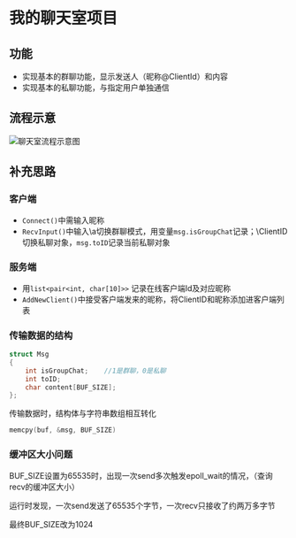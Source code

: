 # 我的聊天室项目

## 功能

- 实现基本的群聊功能，显示发送人（昵称@ClientId）和内容
- 实现基本的私聊功能，与指定用户单独通信

## 流程示意

![聊天室流程示意图](https://image-1301378304.cos.ap-nanjing.myqcloud.com/%E8%81%8A%E5%A4%A9%E5%AE%A4%E6%B5%81%E7%A8%8B%E7%A4%BA%E6%84%8F%E5%9B%BE.JPG)

## 补充思路

### 客户端

- ```Connect()```中需输入昵称
- ```RecvInput()```中输入\a切换群聊模式，用变量```msg.isGroupChat```记录；\ClientID切换私聊对象，```msg.toID```记录当前私聊对象

### 服务端

- 用```list<pair<int, char[10]>>``` 记录在线客户端Id及对应昵称
- ```AddNewClient()```中接受客户端发来的昵称，将ClientID和昵称添加进客户端列表

### 传输数据的结构

```C++
struct Msg
{
	int isGroupChat;	//1是群聊，0是私聊
	int toID;
	char content[BUF_SIZE];
};
```

传输数据时，结构体与字符串数组相互转化

```c++
memcpy(buf, &msg, BUF_SIZE)
```



### 缓冲区大小问题

BUF_SIZE设置为65535时，出现一次send多次触发epoll_wait的情况，（查询recv的缓冲区大小）

运行时发现，一次send发送了65535个字节，一次recv只接收了约两万多字节

最终BUF_SIZE改为1024